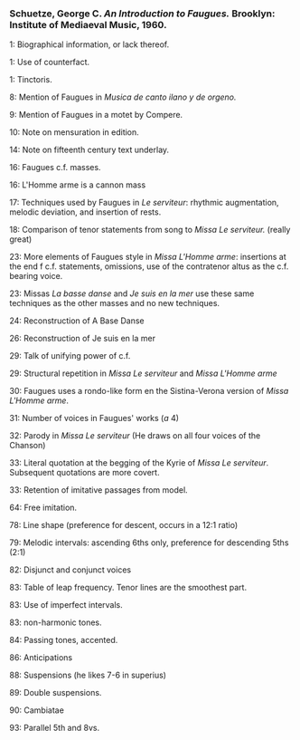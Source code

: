 ### Schuetze, George C. _An Introduction to Faugues._ Brooklyn: Institute of Mediaeval Music, 1960.

1: Biographical information, or lack thereof.

1: Use of counterfact.

1: Tinctoris.

8: Mention of Faugues in _Musica de canto ilano y de orgeno._

9: Mention of Faugues in a motet by Compere.

10: Note on mensuration in edition.

14: Note on fifteenth century text underlay.

16: Faugues c.f. masses.

16: L'Homme arme is a cannon mass

17: Techniques used by Faugues in _Le serviteur_: rhythmic augmentation, melodic deviation, and insertion of rests.

18: Comparison of tenor statements from song to _Missa Le serviteur._ (really great)

23: More elements of Faugues style in _Missa L'Homme arme_: insertions at the end f c.f. statements, omissions, use of the contratenor altus as the c.f. bearing voice. 

23: Missas _La basse danse_ and _Je suis en la mer_ use these same techniques as the other masses and no new techniques.

24: Reconstruction of A Base Danse

26: Reconstruction of Je suis en la mer

29: Talk of unifying power of c.f.

29: Structural repetition in _Missa Le serviteur_ and _Missa L'Homme arme_

30: Faugues uses a rondo-like form en the Sistina-Verona version of _Missa L'Homme arme_.

31: Number of voices in Faugues' works (_a_ 4)

32: Parody in _Missa Le serviteur_ (He draws on all four voices of the Chanson)

33: Literal quotation at the begging of the Kyrie of _Missa Le serviteur_. Subsequent quotations are more covert.

33: Retention of imitative passages from model.

64: Free imitation.

78: Line shape (preference for descent, occurs in a 12:1 ratio)

79: Melodic intervals: ascending 6ths only, preference for descending 5ths (2:1)

82: Disjunct and conjunct voices

83: Table of leap frequency. Tenor lines are the smoothest part.

83: Use of imperfect intervals.

83: non-harmonic tones.

84: Passing tones, accented.

86: Anticipations

88: Suspensions (he likes 7-6 in superius)

89: Double suspensions.

90: Cambiatae

93: Parallel 5th and 8vs.


